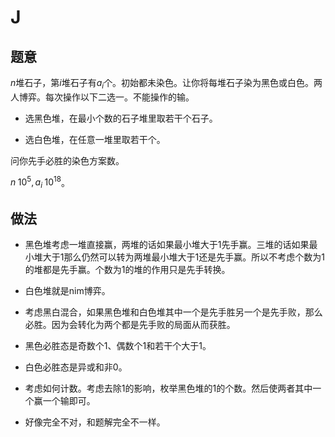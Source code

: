 
# J 

## 题意

$n$堆石子，第$i$堆石子有$a_i$个。初始都未染色。让你将每堆石子染为黑色或白色。两人博弈。每次操作以下二选一。不能操作的输。

- 选黑色堆，在最小个数的石子堆里取若干个石子。

- 选白色堆，在任意一堆里取若干个。

问你先手必胜的染色方案数。

$n\;10^5,a_i\;10^{18}$。

## 做法

- 黑色堆考虑一堆直接赢，两堆的话如果最小堆大于$1$先手赢。三堆的话如果最小堆大于$1$那么仍然可以转为两堆最小堆大于$1$还是先手赢。所以不考虑个数为$1$的堆都是先手赢。个数为$1$的堆的作用只是先手转换。

- 白色堆就是nim博弈。

- 考虑黑白混合，如果黑色堆和白色堆其中一个是先手胜另一个是先手败，那么必胜。因为会转化为两个都是先手败的局面从而获胜。

- 黑色必胜态是奇数个$1$、偶数个$1$和若干个大于$1$。

- 白色必胜态是异或和非$0$。

- 考虑如何计数。考虑去除$1$的影响，枚举黑色堆的$1$的个数。然后使两者其中一个赢一个输即可。

- 好像完全不对，和题解完全不一样。